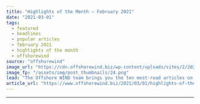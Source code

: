 ```yaml
---
title: "Highlights of the Month – February 2021"
date: "2021-03-01"
tags: 
  - featured
  - headlines
  - popular articles
  - february 2021
  - highlights of the month
  - offshorewind
source: "offshorewind"
image_url: "https://cdn.offshorewind.biz/wp-content/uploads/sites/2/2021/02/26121005/Highlights-of-the-Month-February-2021.png"
image_fp: "/assets/img/post_thumbnails/24.png"
lead: "The Offshore WIND team brings you the ten most-read articles on the site for"
article_url: "https://www.offshorewind.biz/2021/03/01/highlights-of-the-month-february-2021/"
---
```


---
